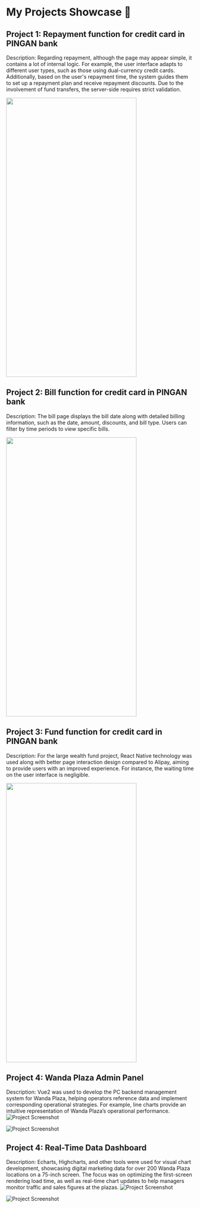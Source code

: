 # My Projects Showcase 🎉

## Project 1: Repayment function for credit card in PINGAN bank
Description: Regarding repayment, although the page may appear simple, it contains a lot of internal logic. For example, the user interface adapts to different user types, such as those using dual-currency credit cards. Additionally, based on the user's repayment time, the system guides them to set up a repayment plan and receive repayment discounts. Due to the involvement of fund transfers, the server-side requires strict validation.

<img src="assets/repayment.JPG" width="350" height="750" />


## Project 2: Bill function for credit card in PINGAN bank
Description: The bill page displays the bill date along with detailed billing information, such as the date, amount, discounts, and bill type. Users can filter by time periods to view specific bills.

<img src="assets/bill.JPG" width="350" height="750" />


## Project 3: Fund function for credit card in PINGAN bank
Description: For the large wealth fund project, React Native technology was used along with better page interaction design compared to Alipay, aiming to provide users with an improved experience. For instance, the waiting time on the user interface is negligible.

<img src="assets/fund.JPG" width="350" height="750" />


## Project 4: Wanda Plaza Admin Panel
Description: Vue2 was used to develop the PC backend management system for Wanda Plaza, helping operators reference data and implement corresponding operational strategies. For example, line charts provide an intuitive representation of Wanda Plaza’s operational performance.
![Project Screenshot](assets/manage1.png)

![Project Screenshot](assets/manage2.png)


## Project 4: Real-Time Data Dashboard
Description: Echarts, Highcharts, and other tools were used for visual chart development, showcasing digital marketing data for over 200 Wanda Plaza locations on a 75-inch screen. The focus was on optimizing the first-screen rendering load time, as well as real-time chart updates to help managers monitor traffic and sales figures at the plazas.
![Project Screenshot](assets/bigscreen.png)  

![Project Screenshot](assets/bigscreen2.png) 

